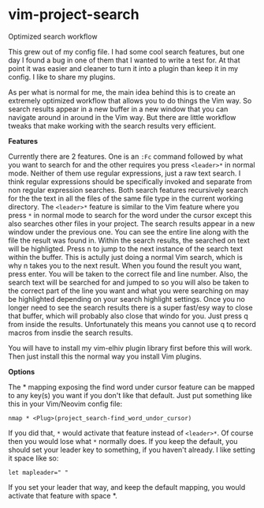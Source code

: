 # vim-project-search
Optimized search workflow

This grew out of my config file. I had some cool search features, but one day I found a bug in one of them that I wanted to write a test for. At that point it was easier and cleaner to turn it into a plugin than keep it in my config. I like to share my plugins.

As per what is normal for me, the main idea behind this is to create an extremely optimized workflow that allows you to do things the Vim way. So search results appear in a new buffer in a new window that you can navigate around in around in the Vim way. But there are little workflow tweaks that make working with the search results very efficient.

**Features**

Currently there are 2 features. One is an `:Fc` command followed by what you want to search for and the other requires you press `<leader>*` in normal mode. Neither of them use regular expressions, just a raw text search. I think regular expressions should be specifically invoked and separate from non regular expression searches. Both search features recursively search for the the text in all the files of the same file type in the current working directory. The `<leader>*` feature is similar to the Vim feature where you press `*` in normal mode to search for the word under the cursor except this also searches other files in your project. The search results appear in a new window under the previous one. You can see the entire line along with the file the result was found in. Within the search results, the searched on text will be highligted. Press n to jump to the next instance of the search text within the buffer. This is actully just doing a normal Vim search, which is why n takes you to the next result. When you found the result you want, press enter. You will be taken to the correct file and line number. Also, the search text will be searched for and jumped to so you will also be taken to the correct part of the line you want and what you were searching on may be highlighted depending on your search highlight settings. Once you no longer need to see the search results there is a super fast/esy way to close that buffer, which will probably also close that windo for you. Just press q from inside the results. Unfortunately this means you cannot use q to record macros from insdie the search results.

You will have to install my vim-elhiv plugin library first before this will work. Then just install this the normal way you install Vim plugins.

**Options**

The <leader>* mapping exposing the find word under cursor feature can be mapped to any key(s) you want if you don't like that default. Just put something like this in your Vim/Neovim config file:

`nmap * <Plug>(project_search-find_word_undor_cursor)`

If you did that, `*` would activate that feature instead of `<leader>*`. Of course then you would lose what `*` normally does. If you keep the default, you should set your leader key to something, if you haven't already. I like setting it space like so:

`let mapleader=" "`

If you set your leader that way, and keep the default mapping, you would activate that feature with space *.
